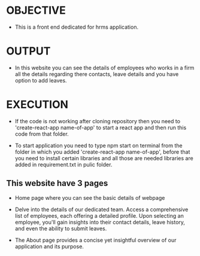 # OBJECTIVE

- This is a front end dedicated for hrms application.


      
# OUTPUT

- In this website you can see the details of employees who works in a firm all the details regarding there contacts, leave details and you have option to add leaves.

            
# EXECUTION

- If the code is not working after cloning repository then you need to 'create-react-app name-of-app' to start a react app and then run this code from that folder.

- To start application you need to type npm start on terminal from the folder in which you added 'create-react-app name-of-app', before that you need to install certain libraries and all those are needed libraries are added in requirement.txt in pulic folder.

## This website have 3 pages
 
-  Home page where you can see the basic details of webpage

-  Delve into the details of our dedicated team. Access a comprehensive list of employees, each offering a detailed profile. Upon selecting an employee, you'll gain insights into their contact details, leave history, and even the ability to submit leaves.

-  The About page provides a concise yet insightful overview of our application and its purpose. 


